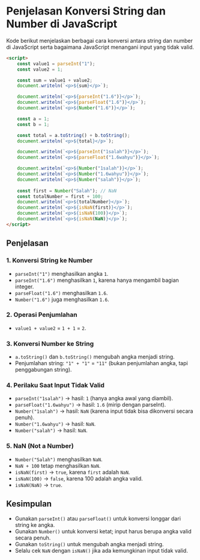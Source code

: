 # Penjelasan Konversi String dan Number di JavaScript

Kode berikut menjelaskan berbagai cara konversi antara string dan number di JavaScript serta bagaimana JavaScript menangani input yang tidak valid.

```html
<script>
    const value1 = parseInt("1");
    const value2 = 1;

    const sum = value1 + value2;
    document.writeln(`<p>${sum}</p>`);

    document.writeln(`<p>${parseInt("1.6")}</p>`);
    document.writeln(`<p>${parseFloat("1.6")}</p>`);
    document.writeln(`<p>${Number("1.6")}</p>`);

    const a = 1;
    const b = 1;

    const total = a.toString() + b.toString();
    document.writeln(`<p>${total}</p>`);

    document.writeln(`<p>${parseInt("1salah")}</p>`);
    document.writeln(`<p>${parseFloat("1.6wahyu")}</p>`);

    document.writeln(`<p>${Number("1salah")}</p>`);
    document.writeln(`<p>${Number("1.6wahyu")}</p>`);
    document.writeln(`<p>${Number("salah")}</p>`);
    
    const first = Number("Salah"); // NaN
    const totalNumber = first + 100;
    document.writeln(`<p>${totalNumber}</p>`);
    document.writeln(`<p>${isNaN(first)}</p>`);
    document.writeln(`<p>${isNaN(100)}</p>`);
    document.writeln(`<p>${isNaN(NaN)}</p>`);
</script>
```

## Penjelasan

### 1. Konversi String ke Number

- `parseInt("1")` menghasilkan angka `1`.
- `parseInt("1.6")` menghasilkan `1`, karena hanya mengambil bagian integer.
- `parseFloat("1.6")` menghasilkan `1.6`.
- `Number("1.6")` juga menghasilkan `1.6`.

### 2. Operasi Penjumlahan

- `value1 + value2` = `1 + 1` = `2`.

### 3. Konversi Number ke String

- `a.toString()` dan `b.toString()` mengubah angka menjadi string.
- Penjumlahan string: `"1" + "1"` = `"11"` (bukan penjumlahan angka, tapi penggabungan string).

### 4. Perilaku Saat Input Tidak Valid

- `parseInt("1salah")` → hasil: `1` (hanya angka awal yang diambil).
- `parseFloat("1.6wahyu")` → hasil: `1.6` (mirip dengan parseInt).
- `Number("1salah")` → hasil: `NaN` (karena input tidak bisa dikonversi secara penuh).
- `Number("1.6wahyu")` → hasil: `NaN`.
- `Number("salah")` → hasil: `NaN`.

### 5. NaN (Not a Number)

- `Number("Salah")` menghasilkan `NaN`.
- `NaN + 100` tetap menghasilkan `NaN`.
- `isNaN(first)` → `true`, karena `first` adalah `NaN`.
- `isNaN(100)` → `false`, karena 100 adalah angka valid.
- `isNaN(NaN)` → `true`.

## Kesimpulan

- Gunakan `parseInt()` atau `parseFloat()` untuk konversi longgar dari string ke angka.
- Gunakan `Number()` untuk konversi ketat; input harus berupa angka valid secara penuh.
- Gunakan `toString()` untuk mengubah angka menjadi string.
- Selalu cek `NaN` dengan `isNaN()` jika ada kemungkinan input tidak valid.
